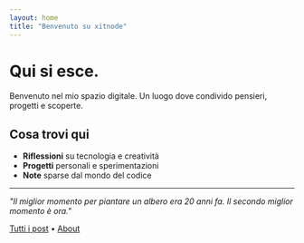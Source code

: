 ```yaml
---
layout: home
title: "Benvenuto su xitnode"
---
```


# Qui si esce.

Benvenuto nel mio spazio digitale. Un luogo dove condivido pensieri, progetti e scoperte.

## Cosa trovi qui

- **Riflessioni** su tecnologia e creatività
- **Progetti** personali e sperimentazioni
- **Note** sparse dal mondo del codice

---

*"Il miglior momento per piantare un albero era 20 anni fa. Il secondo miglior momento è ora."*

<!-- Navigation -->
[Tutti i post](/archive) • [About](/about)